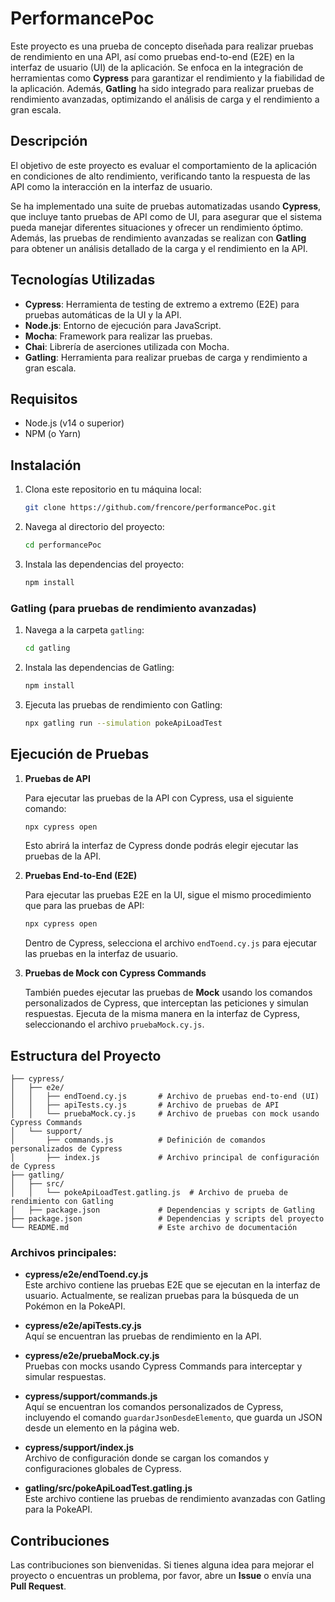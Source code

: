 # PerformancePoc

Este proyecto es una prueba de concepto diseñada para realizar pruebas de rendimiento en una API, así como pruebas end-to-end (E2E) en la interfaz de usuario (UI) de la aplicación. Se enfoca en la integración de herramientas como **Cypress** para garantizar el rendimiento y la fiabilidad de la aplicación. Además, **Gatling** ha sido integrado para realizar pruebas de rendimiento avanzadas, optimizando el análisis de carga y el rendimiento a gran escala.

## Descripción

El objetivo de este proyecto es evaluar el comportamiento de la aplicación en condiciones de alto rendimiento, verificando tanto la respuesta de las API como la interacción en la interfaz de usuario.

Se ha implementado una suite de pruebas automatizadas usando **Cypress**, que incluye tanto pruebas de API como de UI, para asegurar que el sistema pueda manejar diferentes situaciones y ofrecer un rendimiento óptimo. Además, las pruebas de rendimiento avanzadas se realizan con **Gatling** para obtener un análisis detallado de la carga y el rendimiento en la API.

## Tecnologías Utilizadas

- **Cypress**: Herramienta de testing de extremo a extremo (E2E) para pruebas automáticas de la UI y la API.
- **Node.js**: Entorno de ejecución para JavaScript.
- **Mocha**: Framework para realizar las pruebas.
- **Chai**: Librería de aserciones utilizada con Mocha.
- **Gatling**: Herramienta para realizar pruebas de carga y rendimiento a gran escala.

## Requisitos

- Node.js (v14 o superior)
- NPM (o Yarn)

## Instalación

1. Clona este repositorio en tu máquina local:

   ```bash
   git clone https://github.com/frencore/performancePoc.git
   ```

2. Navega al directorio del proyecto:

   ```bash
   cd performancePoc
   ```

3. Instala las dependencias del proyecto:

   ```bash
   npm install
   ```

### Gatling (para pruebas de rendimiento avanzadas)

1. Navega a la carpeta `gatling`:

   ```bash
   cd gatling
   ```

2. Instala las dependencias de Gatling:

   ```bash
   npm install
   ```

3. Ejecuta las pruebas de rendimiento con Gatling:

   ```bash
   npx gatling run --simulation pokeApiLoadTest
   ```

## Ejecución de Pruebas

1. **Pruebas de API**

   Para ejecutar las pruebas de la API con Cypress, usa el siguiente comando:

   ```bash
   npx cypress open
   ```

   Esto abrirá la interfaz de Cypress donde podrás elegir ejecutar las pruebas de la API.

2. **Pruebas End-to-End (E2E)**

   Para ejecutar las pruebas E2E en la UI, sigue el mismo procedimiento que para las pruebas de API:

   ```bash
   npx cypress open
   ```

   Dentro de Cypress, selecciona el archivo `endToend.cy.js` para ejecutar las pruebas en la interfaz de usuario.

3. **Pruebas de Mock con Cypress Commands**

   También puedes ejecutar las pruebas de **Mock** usando los comandos personalizados de Cypress, que interceptan las peticiones y simulan respuestas. Ejecuta de la misma manera en la interfaz de Cypress, seleccionando el archivo `pruebaMock.cy.js`.

## Estructura del Proyecto

```
├── cypress/
│   ├── e2e/
│   │   ├── endToend.cy.js       # Archivo de pruebas end-to-end (UI)
│   │   ├── apiTests.cy.js       # Archivo de pruebas de API
│   │   └── pruebaMock.cy.js     # Archivo de pruebas con mock usando Cypress Commands
│   └── support/
│       ├── commands.js          # Definición de comandos personalizados de Cypress
│       ├── index.js             # Archivo principal de configuración de Cypress
├── gatling/
│   ├── src/
│   │   └── pokeApiLoadTest.gatling.js  # Archivo de prueba de rendimiento con Gatling
│   ├── package.json             # Dependencias y scripts de Gatling
├── package.json                 # Dependencias y scripts del proyecto
└── README.md                    # Este archivo de documentación
```

### Archivos principales:

- **cypress/e2e/endToend.cy.js**  
  Este archivo contiene las pruebas E2E que se ejecutan en la interfaz de usuario. Actualmente, se realizan pruebas para la búsqueda de un Pokémon en la PokeAPI.

- **cypress/e2e/apiTests.cy.js**  
  Aquí se encuentran las pruebas de rendimiento en la API.

- **cypress/e2e/pruebaMock.cy.js**  
  Pruebas con mocks usando Cypress Commands para interceptar y simular respuestas.

- **cypress/support/commands.js**  
  Aquí se encuentran los comandos personalizados de Cypress, incluyendo el comando `guardarJsonDesdeElemento`, que guarda un JSON desde un elemento en la página web.

- **cypress/support/index.js**  
  Archivo de configuración donde se cargan los comandos y configuraciones globales de Cypress.

- **gatling/src/pokeApiLoadTest.gatling.js**  
  Este archivo contiene las pruebas de rendimiento avanzadas con Gatling para la PokeAPI.

## Contribuciones

Las contribuciones son bienvenidas. Si tienes alguna idea para mejorar el proyecto o encuentras un problema, por favor, abre un **Issue** o envía una **Pull Request**.
